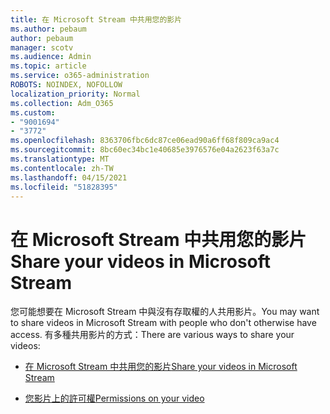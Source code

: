 ```yaml
---
title: 在 Microsoft Stream 中共用您的影片
ms.author: pebaum
author: pebaum
manager: scotv
ms.audience: Admin
ms.topic: article
ms.service: o365-administration
ROBOTS: NOINDEX, NOFOLLOW
localization_priority: Normal
ms.collection: Adm_O365
ms.custom:
- "9001694"
- "3772"
ms.openlocfilehash: 8363706fbc6dc87ce06ead90a6ff68f809ca9ac4
ms.sourcegitcommit: 8bc60ec34bc1e40685e3976576e04a2623f63a7c
ms.translationtype: MT
ms.contentlocale: zh-TW
ms.lasthandoff: 04/15/2021
ms.locfileid: "51828395"
---
```

# <a name="share-your-videos-in-microsoft-stream"></a><span data-ttu-id="8e776-102">在 Microsoft Stream 中共用您的影片</span><span class="sxs-lookup"><span data-stu-id="8e776-102">Share your videos in Microsoft Stream</span></span>

<span data-ttu-id="8e776-103">您可能想要在 Microsoft Stream 中與沒有存取權的人共用影片。</span><span class="sxs-lookup"><span data-stu-id="8e776-103">You may want to share videos in Microsoft Stream with people who don't otherwise have access.</span></span> <span data-ttu-id="8e776-104">有多種共用影片的方式：</span><span class="sxs-lookup"><span data-stu-id="8e776-104">There are various ways to share your videos:</span></span>

- [<span data-ttu-id="8e776-105">在 Microsoft Stream 中共用您的影片</span><span class="sxs-lookup"><span data-stu-id="8e776-105">Share your videos in Microsoft Stream</span></span>](https://docs.microsoft.com/stream/portal-share-video)

- [<span data-ttu-id="8e776-106">您影片上的許可權</span><span class="sxs-lookup"><span data-stu-id="8e776-106">Permissions on your video</span></span>](https://docs.microsoft.com/stream/portal-share-video#permissions-on-your-video)
